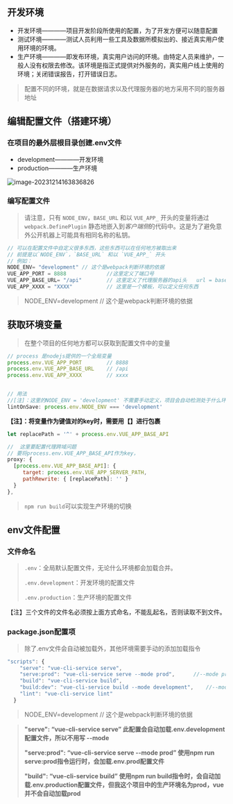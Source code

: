 ## 开发环境

- 开发环境————项目开发阶段所使用的配置，为了开发方便可以随意配置
- 测试环境————测试人员利用一些工具及数据所模拟出的、接近真实用户使用环境的环境。
- 生产环境————即发布环境，真实用户访问的环境。由特定人员来维护，一般人没有权限去修改。该环境是指正式提供对外服务的，真实用户线上使用的环境；关闭错误报告，打开错误日志。



> 配置不同的环境，就是在数据请求以及代理服务器的地方采用不同的服务器地址









## 编辑配置文件（搭建环境）

### 在项目的最外层根目录创建.env文件

- development————开发环境
- production————生产环境

![image-20231214163836826](https://cdn.jsdelivr.net/gh/xiaobo1012/imgPicGo/imgs/202312141638859.png) 



### 编写配置文件

> 请注意，只有 `NODE_ENV`，`BASE_URL` 和以 `VUE_APP_` 开头的变量将通过 `webpack.DefinePlugin` 静态地嵌入到*客户端侧*的代码中。这是为了避免意外公开机器上可能具有相同名称的私钥。

```js
// 可以在配置文件中自定义很多东西，这些东西可以在任何地方被取出来
// 前提是以`NODE_ENV`，`BASE_URL` 和以 `VUE_APP_` 开头
// 例如：
NODE_ENV= "development"	// 这个是webpack判断环境的依据
VUE_APP_PORT = 8888				//这里定义了端口号
VUE_APP_BASE_URL= "/api"		// 这里定义了代理服务器的api头   url = base url + request url
VUE_APP_XXXX = "XXXX"			// 这里是一个模板，可以定义任何东西
```

> NODE_ENV=development	// 这个是webpack判断环境的依据







## 获取环境变量

> 在整个项目的任何地方都可以获取到配置文件中的变量

```js
// process 是nodejs提供的一个全局变量
process.env.VUE_APP_PORT		// 8888
process.env.VUE_APP_BASE_URL	// /api
process.env.VUE_APP_XXXX		// xxxx


// 用法
//[注]：这里的NODE_ENV = 'development' 不需要手动定义，项目会自动检测处于什么环境
lintOnSave: process.env.NODE_ENV === 'development'
```

**【注】：将变量作为键值对的key时，需要用【】进行包裹**

```js
let replacePath = '^' + process.env.VUE_APP_BASE_API

//  这里要配置代理跨域问题
// 要将process.env.VUE_APP_BASE_API作为key，
proxy: {
  [process.env.VUE_APP_BASE_API]: {
     target: process.env.VUE_APP_SERVER_PATH,
     pathRewrite: { [replacePath]: '' }
  }
},
```

>  `npm run build`可以实现生产环境的切换







## env文件配置

### 文件命名

> `.env`：全局默认配置文件，无论什么环境都会加载合并。
>
> `.env.development`：开发环境的配置文件
>
> `.env.production`：生产环境的配置文件

【注】三个文件的文件名必须按上面方式命名，不能乱起名，否则读取不到文件。





### package.json配置项

> 除了.env文件会自动被加载外，其他环境需要手动的添加加载指令

```js
"scripts": {
    "serve": "vue-cli-service serve", 
    "serve:prod": "vue-cli-service serve --mode prod",		//--mode prod 就是加载生产环境
    "build": "vue-cli-service build",
    "build:dev": "vue-cli-service build --mode development",	//--mode development 打包时选择开发环境
    "lint": "vue-cli-service lint"
  }
```

> NODE_ENV=development	// 这个是webpack判断环境的依据

> **"serve": “vue-cli-service serve” 此配置会自动加载.env.development配置文件，所以不用写 --mode**
>
> **"serve:prod": “vue-cli-service serve --mode prod” 使用npm run serve:prod指令运行时，会加载.env.prod配置文件**
>
> **"build": “vue-cli-service build” 使用npm run build指令时，会自动加载.env.production配置文件，但我这个项目中的生产环境名为prod，vue并不会自动加载prod**









